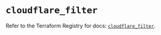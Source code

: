 # `cloudflare_filter`

Refer to the Terraform Registry for docs: [`cloudflare_filter`](https://registry.terraform.io/providers/cloudflare/cloudflare/5.10.0/docs/resources/filter).
